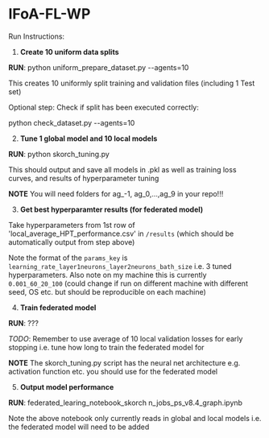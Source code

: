 # IFoA-FL-WP

Run Instructions:

1) **Create 10 uniform data splits**

**RUN**: python uniform_prepare_dataset.py --agents=10

This creates 10 uniformly split training and validation files (including 1 Test set)

Optional step: Check if split has been executed correctly:

python check_dataset.py --agents=10

2) **Tune 1 global model and 10 local models**

**RUN**: python skorch_tuning.py

This should output and save all models in .pkl as well as training loss curves, and results of hyperparameter tuning

**NOTE** You will need folders for ag_-1, ag_0,...,ag_9 in your repo!!!

3) **Get best hyperparamter results (for federated model)**

Take hyperparameters from 1st row of 'local_average_HPT_performance.csv' in `/results` (which should be automatically output from step above)

Note the format of the `params_key` is `learning_rate_layer1neurons_layer2neurons_bath_size` i.e. 3 tuned hyperparameters. Also note on my machine this is currently `0.001_60_20_100` (could change if run on different machine with different seed, OS etc. but should be reproducible on each machine)

4) **Train federated model**

**RUN**: ???

*TODO*: Remember to use average of 10 local validation losses for early stopping i.e. tune how long to train the federated model for

**NOTE** The skorch_tuning.py script has the neural net architecture e.g. activation function etc. you should use for the federated model

5) **Output model performance**

**RUN**: federated_learing_notebook_skorch n_jobs_ps_v8.4_graph.ipynb

Note the above notebook only currently reads in global and local models i.e. the federated model will need to be added



